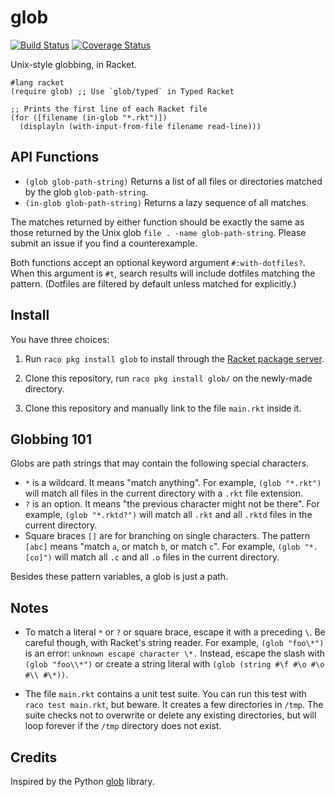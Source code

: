 glob
====
[![Build Status](https://travis-ci.org/bennn/glob.svg)](https://travis-ci.org/bennn/glob)
[![Coverage Status](https://coveralls.io/repos/bennn/glob/badge.svg?branch=master&service=github)](https://coveralls.io/github/bennn/glob?branch=master)

Unix-style globbing, in Racket.

```
#lang racket
(require glob) ;; Use `glob/typed` in Typed Racket

;; Prints the first line of each Racket file
(for ([filename (in-glob "*.rkt")])
  (displayln (with-input-from-file filename read-line)))
```


API Functions
---
- `(glob glob-path-string)` Returns a list of all files or directories matched by the glob `glob-path-string`.
- `(in-glob glob-path-string)` Returns a lazy sequence of all matches.

The matches returned by either function should be exactly the same as those returned by the Unix glob `file . -name glob-path-string`.
Please submit an issue if you find a counterexample.

Both functions accept an optional keyword argument `#:with-dotfiles?`.
When this argument is `#t`, search results will include dotfiles matching the pattern.
(Dotfiles are filtered by default unless matched for explicitly.)

Install
---

You have three choices:

1. Run `raco pkg install glob` to install through the [Racket package server](pkgs.racket-lang.org).

2. Clone this repository, run `raco pkg install glob/` on the newly-made directory.

3. Clone this repository and manually link to the file `main.rkt` inside it.

Globbing 101
---

Globs are path strings that may contain the following special characters.

- `*` is a wildcard.
  It means "match anything".
  For example, `(glob "*.rkt")` will match all files in the current directory with a `.rkt` file extension.
- `?` is an option.
  It means "the previous character might not be there".
  For example, `(glob "*.rktd?")` will match all `.rkt` and all `.rktd` files in the current directory.
- Square braces `[]` are for branching on single characters.
  The pattern `[abc]` means "match `a`, or match `b`, or match `c`".
  For example, `(glob "*.[co]")` will match all `.c` and all `.o` files in the current directory.

Besides these pattern variables, a glob is just a path.

Notes
-----
- To match a literal `*` or `?` or square brace, escape it with a preceding `\`.
  Be careful though, with Racket's string reader.
  For example, `(glob "foo\*")` is an error: `unknown escape character \*.`
  Instead, escape the slash with `(glob "foo\\*")` or create a string literal with `(glob (string #\f #\o #\o #\\ #\*))`.

- The file `main.rkt` contains a unit test suite.
  You can run this test with `raco test main.rkt`, but beware.
  It creates a few directories in `/tmp`.
  The suite checks not to overwrite or delete any existing directories, but will loop forever if the `/tmp` directory does not exist.

Credits
----

Inspired by the Python [glob](https://docs.python.org/2/library/glob.html) library.

